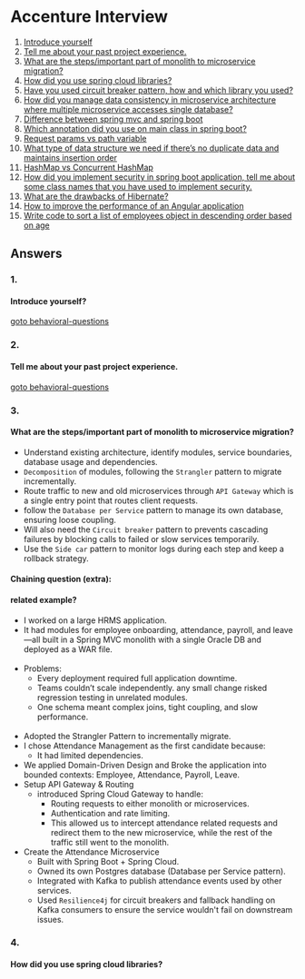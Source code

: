 # Accenture Interview

1. [Introduce yourself](#1)
2. [Tell me about your past project experience.](#2)
3. [What are the steps/important part of monolith to microservice migration?](#3)
4. [How did you use spring cloud libraries?](#4)
5. [Have you used circuit breaker pattern, how and which library you used?](#5)
6. [How did you manage data consistency in microservice architecture where multiple microservice accesses single database?](#6)
7. [Difference between spring mvc and spring boot](#7)
8. [Which annotation did you use on main class in spring boot?](#8)
9. [Request params vs path variable](#9)
10. [What type of data structure we need if there’s no duplicate data and maintains insertion order](#10)
11. [HashMap vs Concurrent HashMap](#11)
12. [How did you implement security in spring boot application, tell me about some class names that you have used to implement security.](#12)
13. [What are the drawbacks of Hibernate?](#13)
14. [How to improve the performance of an Angular application](#14)
15. [Write code to sort a list of employees object in descending order based on age](#15)

## Answers

### 1.
#### Introduce yourself?
[goto behavioral-questions](../behavioral/behavioral-questions.md#1)

### 2.
#### Tell me about your past project experience.
[goto behavioral-questions](../behavioral/behavioral-questions.md#2)

### 3.
#### What are the steps/important part of monolith to microservice migration?
- Understand existing architecture, identify modules, service boundaries, database usage and dependencies.
- `Decomposition` of modules, following the `Strangler` pattern to migrate incrementally.
- Route traffic to new and old microservices through `API Gateway` which is a single entry point that routes client requests.
- follow the `Database per Service` pattern to manage its own database, ensuring loose coupling.
- Will also need the `Circuit breaker` pattern to prevents cascading failures by blocking calls to failed or slow services temporarily.
- Use the `Side car` pattern to monitor logs during each step and keep a rollback strategy.

#### Chaining question (extra):
#### related example?
- I worked on a large HRMS application. 
- It had modules for employee onboarding, attendance, payroll, and leave—all built in a Spring MVC monolith with a single Oracle DB and deployed as a WAR file.
\
&nbsp;
- Problems:
  - Every deployment required full application downtime. 
  - Teams couldn’t scale independently. any small change risked regression testing in unrelated modules. 
  - One schema meant complex joins, tight coupling, and slow performance.
\
&nbsp;
- Adopted the Strangler Pattern to incrementally migrate.
- I chose Attendance Management as the first candidate because:
  - It had limited dependencies.
- We applied Domain-Driven Design and Broke the application into bounded contexts: Employee, Attendance, Payroll, Leave.
- Setup API Gateway & Routing
  - introduced Spring Cloud Gateway to handle:
    - Routing requests to either monolith or microservices.
    - Authentication and rate limiting.
    - This allowed us to intercept attendance related requests and redirect them to the new microservice, while the rest of the traffic still went to the monolith.
- Create the Attendance Microservice 
  - Built with Spring Boot + Spring Cloud.
  - Owned its own Postgres database (Database per Service pattern).
  - Integrated with Kafka to publish attendance events used by other services.
  - Used `Resilience4j` for circuit breakers and fallback handling on Kafka consumers to ensure the service wouldn't fail on downstream issues.

### 4.
#### How did you use spring cloud libraries?



